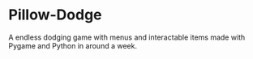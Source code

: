 # Pillow-Dodge
A endless dodging game with menus and interactable items made with Pygame and Python in around a week.
